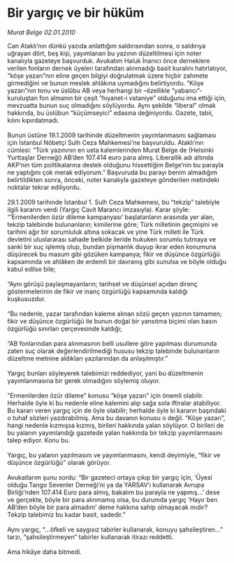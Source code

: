 # Bir yargıç ve bir hüküm

*Murat Belge 02.01.2010*

<div class="taraf_structure_2col_1zq">
<div class="margen_n">



 <p>Can Ataklı’nın dünkü yazıda anlattığım saldırısından sonra, o saldırıya uğrayan dört, beş kişi, yayımlanan bu yazının düzeltilmesi için noter kanalıyla gazeteye başvurduk. Avukatım Haluk İnanıcı önce derneklere verilen fonların dernek üyeleri tarafından alınmadığı basit kuralını hatırlatıyor, “köşe yazarı”nın eline geçen bilgiyi doğrulatmak üzere hiçbir zahmete girmediğini ve bunun meslek ahlâkına uymadığını belirtiyordu. “Köşe yazarı”nın tonu ve üslûbu AB veya herhangi bir –özellikle “yabancı”- kuruluştan fon almanın bir çeşit “hıyanet-i vataniye” olduğunu ima ettiği için, mevzuatta bunun suç olmadığını söylüyordu. Aynı şekilde “liberal” olmak hakkında, bu üslûbun “küçümseyici” edasına değiniyordu. Gazete, tabii, kılını kıpırdatmadı. <br/><br/>Bunun üstüne 19.1.2009 tarihinde düzeltmenin yayımlanmasını sağlaması için İstanbul Nöbetçi Sulh Ceza Mahkemesi’ne başvuruldu. Ataklı’nın cümlesi: “Türk yazınının en usta kalemlerinden Murat Belge de (Helsinki Yurttaşlar Derneği) AB’den 107.414 euro para almış. Liberallik adı altında AKP’nin tüm politikalarına destek olduğunu hissettiğim Belge’nin bu parayla ne yaptığını çok merak ediyorum.” Başvuruda bu parayı benim almadığım belirtildikten sonra, önceki, noter kanalıyla gazeteye gönderilen metindeki noktalar tekrar ediliyordu. <br/><br/>29.1.2009 tarihinde İstanbul 1. Sulh Ceza Mahkemesi, bu “tekzip” talebiyle ilgili kararını verdi (Yargıç Cavit Marancı imzasıyla). Karar şöyle: “‘Ermenilerden özür dileme kampanyası’ başlatanların arasında yer alan, tekzip talebinde bulunanların; kimilerine göre; Türk milletinin geçmişini ve tarihini ağır bir sorumluluk altına sokacak ve yine Türk milleti ile Türk devletini uluslararası sahade belkide ileride hukuken sorumlu tutmaya ve sanki bir suç işlemiş olup, bundan pişmanlık duyup ikrar eden konumuna düşürecek bu masum gibi gözüken kampanya; fikir ve düşünce özgürlüğü kapsamında ve ahlâken de erdemli bir davranış gibi sunulsa ve böyle olduğu kabul edilse bile; <br/><br/>“Aynı görüşü paylaşmayanların; tarihsel ve düşünsel açıdan direnç göstermelerinin de fikir ve inanç özgürlüğü kapsamında kaldığı kuşkusuzdur. <br/><br/>“Bu nedenle, yazar tarafından kaleme alınan sözü geçen yazının tamamen; fikir ve düşünce özgürlüğü ile bunun doğal bir yansıtma biçimi olan basın özgürlüğü sınırları çerçevesinde kaldığı; <br/><br/>“AB fonlarından para alınmasının belli usullere göre yapılması durumunda zaten suç olarak değerlendirilmediği hususu tekzip talebinde bulunanların düzeltme metnine aldıkları yazılarından da anlaşılmıştır.” <br/><br/>Yargıç bunları söyleyerek talebimizi reddediyor, yani bu düzeltmenin yayımlanmasına bir gerek olmadığını söylemiş oluyor. <br/><br/>“Ermenilerden özür dileme” konusu “köşe yazarı” için önemli olabilir. Herhalde öyle ki bu nedenle eline kalemini alıp sağa sola iftiralar atabiliyor. Bu kararı veren yargıç için de öyle olabilir; herhalde öyle ki kararın başındaki o tuhaf sözleri yazdırabilmiş. Ama bu davanın konusu o değil. “Köşe yazarı”, hangi nedenle kızmışsa kızmış, birileri hakkında yalan söylüyor. O birileri de bu yalanın yayımlandığı gazetede yalan hakkında bir tekzip yayımlanmasını talep ediyor. Konu bu. <br/><br/>Yargıç, bu yalanın yazılmasını ve yayımlanmasını, kendi deyimiyle, “fikir ve düşünce özgürlüğü” olarak görüyor. <br/><br/>Avukatlarım şunu sordu: “Bir gazeteci ortaya çıkıp bir yargıç için, ‘Üyesi olduğu Tango Sevenler Derneği’ni ya da YARSAV’ı kullanarak Avrupa Birliği’nden 107.414 Euro para almış, bakalım bu parayla ne yapmış...’ dese ve gerçekte, böyle bir para alınmamış olsa, bu durumda yargıç ‘Hayır ben AB’den böyle bir para almadım’ deme hakkına sahip olmayacak mıdır? Tekzip talebimiz bu kadar basit, sadedir.” <br/><br/>Aynı yargıç, “...öfkeli ve saygısız tabirler kullanarak, konuyu şahsileştiren...” tarzı, “şahsileştirmeyen” tabirler kullanarak itirazı reddetti. <br/><br/>Ama hikâye daha bitmedi.</p>
<br/>
<br/>
<br/>



<br/>


<div id="taraf_not">
</div>

</div>


</div>
